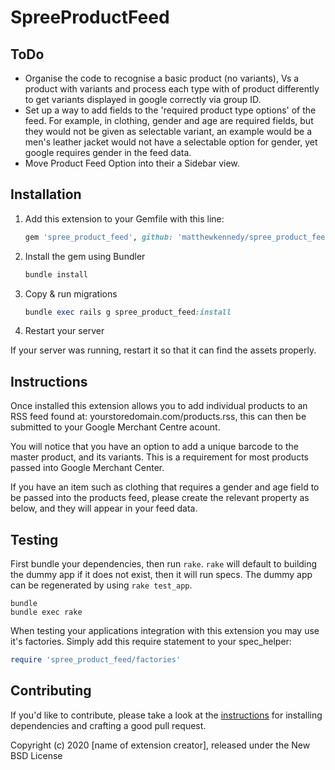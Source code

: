 # SpreeProductFeed

## ToDo

- Organise the code to recognise a basic product (no variants), Vs a product with variants and process each type with of product differently to get variants displayed in google correctly via group ID.
- Set up a way to add fields to the 'required product type options' of the feed. For example, in clothing, gender and age are required fields, but they would not be given as selectable variant, an example would be a men's leather jacket would not have a selectable option for gender, yet google requires gender in the feed data.
- Move Product Feed Option into their a Sidebar view.

## Installation

1. Add this extension to your Gemfile with this line:

    ```ruby
    gem 'spree_product_feed', github: 'matthewkennedy/spree_product_feed'
    ```

2. Install the gem using Bundler

    ```ruby
    bundle install
    ```

3. Copy & run migrations

    ```ruby
    bundle exec rails g spree_product_feed:install
    ```

4. Restart your server

  If your server was running, restart it so that it can find the assets properly.

## Instructions

Once installed this extension allows you to add individual products to an  RSS feed found at: yourstoredomain.com/products.rss, this can then be submitted to your Google Merchant Centre acount.

You will notice that you have an option to add a unique barcode to the master product, and its variants. This is a requirement for most products passed into Google Merchant Center.

If you have an item such as clothing that requires a gender and age field to be passed into the products feed, please create the relevant property as below, and they will appear in your feed data.


## Testing

First bundle your dependencies, then run `rake`. `rake` will default to building the dummy app if it does not exist, then it will run specs. The dummy app can be regenerated by using `rake test_app`.

```shell
bundle
bundle exec rake
```

When testing your applications integration with this extension you may use it's factories.
Simply add this require statement to your spec_helper:

```ruby
require 'spree_product_feed/factories'
```

## Contributing

If you'd like to contribute, please take a look at the
[instructions](CONTRIBUTING.md) for installing dependencies and crafting a good
pull request.

Copyright (c) 2020 [name of extension creator], released under the New BSD License
